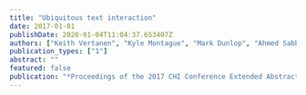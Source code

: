 ```yaml
---
title: "Ubiquitous text interaction"
date: 2017-01-01
publishDate: 2020-01-04T11:04:37.653407Z
authors: ["Keith Vertanen", "Kyle Montague", "Mark Dunlop", "Ahmed Sabbir Arif", "Xiaojun Bi", "Shiri Azenkot"]
publication_types: ["1"]
abstract: ""
featured: false
publication: "*Proceedings of the 2017 CHI Conference Extended Abstracts on Human Factors in Computing Systems*"
---
```


